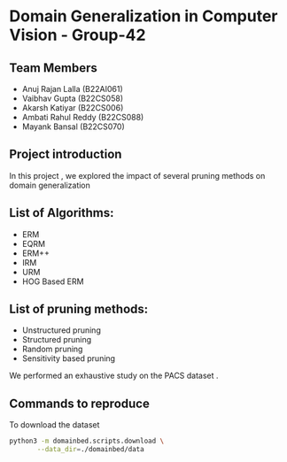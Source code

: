 # Domain Generalization in Computer Vision - Group-42

## Team Members 
- Anuj Rajan Lalla (B22AI061)
- Vaibhav Gupta (B22CS058)
- Akarsh Katiyar (B22CS006)
- Ambati Rahul Reddy (B22CS088)
- Mayank Bansal (B22CS070)
    
## Project introduction 
In this project , we explored the impact of several pruning methods on domain generalization 

## List of Algorithms:
- ERM
- EQRM
- ERM++
- IRM
- URM
- HOG Based ERM

## List of pruning methods:
- Unstructured pruning
- Structured pruning
- Random pruning
- Sensitivity based pruning

We performed an exhaustive study on the PACS dataset . 

## Commands to reproduce
To download the dataset
```sh
python3 -m domainbed.scripts.download \
       --data_dir=./domainbed/data
```

